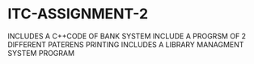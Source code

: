 # ITC-ASSIGNMENT-2
INCLUDES A C++CODE OF BANK SYSTEM
INCLUDE A PROGRSM OF 2 DIFFERENT PATERENS PRINTING
INCLUDES A LIBRARY MANAGMENT SYSTEM PROGRAM
